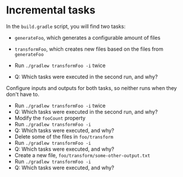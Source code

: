 # Incremental tasks

In the `build.gradle` script, you will find two tasks:

- `generateFoo`, which generates a configurable amount of files
- `transformFoo`, which creates new files based on the files from `generateFoo`

- Run `./gradlew transformFoo -i` twice
- Q: Which tasks were executed in the second run, and why?

Configure inputs and outputs for both tasks, so neither runs when they don't have to.

- Run `./gradlew transformFoo -i` twice
- Q: Which tasks were executed in the second run, and why?
- Modify the `fooCount` property
- Run `./gradlew transformFoo -i`
- Q: Which tasks were executed, and why?
- Delete some of the files in `foo/transform`
- Run `./gradlew transformFoo -i`
- Q: Which tasks were executed, and why?
- Create a new file, `foo/transform/some-other-output.txt`
- Run `./gradlew transformFoo -i`
- Q: Which tasks were executed, and why?
